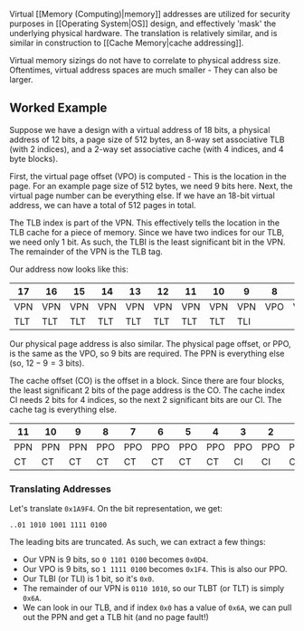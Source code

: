 Virtual [[Memory (Computing)|memory]] addresses are utilized for security purposes in [[Operating System|OS]] design, and effectively 'mask' the underlying physical hardware. The translation is relatively similar, and is similar in construction to [[Cache Memory|cache addressing]].

Virtual memory sizings do not have to correlate to physical address size. Oftentimes, virtual address spaces are much smaller - They can also be larger.

## Worked Example

Suppose we have a design with a virtual address of 18 bits, a physical address of 12 bits, a page size of 512 bytes, an 8-way set associative TLB (with 2 indices), and a 2-way set associative cache (with 4 indices, and 4 byte blocks).

First, the virtual page offset (VPO) is computed - This is the location in the page. For an example page size of 512 bytes, we need 9 bits here. Next, the virtual page number can be everything else. If we have an 18-bit virtual address, we can have a total of 512 pages in total.

The TLB index is part of the VPN. This effectively tells the location in the TLB cache for a piece of memory. Since we have two indices for our TLB, we need only 1 bit. As such, the TLBI is the least significant bit in the VPN. The remainder of the VPN is the TLB tag.

Our address now looks like this:

| 17| 16| 15| 14| 13| 12| 11| 10|  9|  8|  7|  6|  5|  4|  3|  2|  1|  0|
|---|---|---|---|---|---|---|---|---|---|---|---|---|---|---|---|---|---|
|VPN|VPN|VPN|VPN|VPN|VPN|VPN|VPN|VPN|VPO|VPO|VPO|VPO|VPO|VPO|VPO|VPO|VPO|
|TLT|TLT|TLT|TLT|TLT|TLT|TLT|TLT|TLI|   |   |   |   |   |   |   |   |   |

Our physical page address is also similar. The physical page offset, or PPO, is the same as the VPO, so 9 bits are required. The PPN is everything else (so, $12-9=3$ bits).

The cache offset (CO) is the offset in a block. Since there are four blocks, the least significant 2 bits of the page address is the CO. The cache index CI needs 2 bits for 4 indices, so the next 2 significant bits are our CI. The cache tag is everything else.

| 11| 10|  9|  8|  7|  6|  5|  4|  3|  2|  1|  0|
|---|---|---|---|---|---|---|---|---|---|---|---|
|PPN|PPN|PPN|PPO|PPO|PPO|PPO|PPO|PPO|PPO|PPO|PPO|
| CT| CT| CT| CT| CT| CT| CT| CT| CI| CI| CO| CO|

### Translating Addresses

Let's translate `0x1A9F4`. On the bit representation, we get:

```
..01 1010 1001 1111 0100
```

The leading bits are truncated. As such, we can extract a few things:

- Our VPN is 9 bits, so `0 1101 0100` becomes `0x0D4`.
- Our VPO is 9 bits, so `1 1111 0100` becomes `0x1F4`. This is also our PPO.
- Our TLBI (or TLI) is 1 bit, so it's `0x0`.
- The remainder of our VPN is `0110 1010`, so our TLBT (or TLT) is simply `0x6A`.
- We can look in our TLB, and if index `0x0` has a value of `0x6A`, we can pull out the PPN and get a TLB hit (and no page fault!)